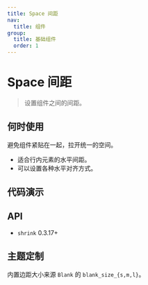 ```yaml
---
title: Space 间距
nav:
  title: 组件
group:
  title: 基础组件
  order: 1
---
```


# Space 间距

> 设置组件之间的间距。

## 何时使用

避免组件紧贴在一起，拉开统一的空间。

- 适合行内元素的水平间距。
- 可以设置各种水平对齐方式。

## 代码演示

<code src="./__fixtures__/size.tsx"></code>

<code src="./__fixtures__/direction.tsx"></code>

<code src="./__fixtures__/other.tsx"></code>

## API

- `shrink` <Badge>0.3.17+</Badge>

<API hideTitle id="Space"></API>

## 主题定制

内置边距大小来源 `Blank` 的 `blank_size_{s,m,l}`。
